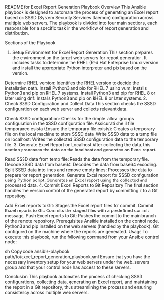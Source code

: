 README for Excel Report Generation Playbook
Overview
This Ansible playbook is designed to automate the process of generating an Excel report based on SSSD (System Security Services Daemon) configuration across multiple web servers. The playbook is divided into four main sections, each responsible for a specific task in the workflow of report generation and distribution.

Sections of the Playbook
1. Setup Environment for Excel Report Generation
This section prepares the environment on the target web servers for report generation. It includes tasks to determine the RHEL (Red Hat Enterprise Linux) version and install the appropriate Python interpreter and pip based on the version.

Determine RHEL version: Identifies the RHEL version to decide the installation path.
Install Python3 and pip for RHEL 7 using yum: Installs Python3 and pip on RHEL 7 systems.
Install Python3 and pip for RHEL 8 or later using dnf: Installs Python3 and pip on RHEL 8 or later systems.
2. Check SSSD Configuration and Collect Data
This section checks the SSSD configuration on each web server and collects relevant data.

Check SSSD configuration: Checks for the simple_allow_groups configuration in the SSSD configuration file.
Assicurati che il file temporaneo esista (Ensure the temporary file exists): Creates a temporary file on the local machine to store SSSD data.
Write SSSD data to a temp file on localhost: Writes the collected SSSD configuration data to the temporary file.
3. Generate Excel Report on Localhost
After collecting the data, this section processes the data on the localhost and generates an Excel report.

Read SSSD data from temp file: Reads the data from the temporary file.
Decode SSSD data from base64: Decodes the data from base64 encoding.
Split SSSD data into lines and remove empty lines: Processes the data to prepare for report generation.
Generate Excel report for SSSD configuration using Python script: Generates an Excel report using the collected and processed data.
4. Commit Excel Reports to Git Repository
The final section handles the version control of the generated report by committing it to a Git repository.

Add Excel reports to Git: Stages the Excel report files for commit.
Commit Excel reports to Git: Commits the staged files with a predefined commit message.
Push Excel reports to Git: Pushes the commit to the main branch of the remote repository.
Prerequisites
Ansible installed on the control node.
Python3 and pip installed on the web servers (handled by the playbook).
Git configured on the machine where the reports are generated.
Usage
To execute this playbook, run the following command from your Ansible control node:

sh
Copy code
ansible-playbook path/to/excel_report_generation_playbook.yml
Ensure that you have the necessary inventory setup for your web servers under the web_servers group and that your control node has access to these servers.

Conclusion
This playbook automates the process of checking SSSD configurations, collecting data, generating an Excel report, and maintaining the report in a Git repository, thus streamlining the process and ensuring consistency across multiple web servers.
